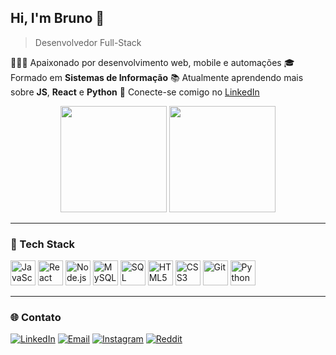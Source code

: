 ## Hi, I'm Bruno 👋  
> Desenvolvedor Full-Stack

<!-- Sobre mim -->
👨🏻‍💻 Apaixonado por desenvolvimento web, mobile e automações
🎓 Formado em **Sistemas de Informação**
📚 Atualmente aprendendo mais sobre **JS**, **React** e **Python**
🔗 Conecte-se comigo no [LinkedIn](https://www.linkedin.com/in/brunoportob)

<!-- GitHub stats -->
<div align="center">
  <img height="170em" src="https://github-readme-stats.vercel.app/api?username=brunoportob&theme=dracula&hide_border=false&include_all_commits=true&show_icons=true&count_private=true&icon_color=00ccff&title_color=00ccff&bg_color=1a1b1f&text_color=ffffff" />
  <img height="170em" src="https://github-readme-stats.vercel.app/api/top-langs/?username=brunoportob&layout=compact&langs_count=6&theme=dracula&bg_color=1a1b1f&text_color=ffffff&title_color=00ccff" />
</div>

---

### 🧰 Tech Stack
<p align="left">
  <img src="https://cdn.jsdelivr.net/gh/devicons/devicon/icons/javascript/javascript-original.svg" width="40" height="40" alt="JavaScript"/>
  <img src="https://cdn.jsdelivr.net/gh/devicons/devicon/icons/react/react-original.svg" width="40" height="40" alt="React"/>
  <img src="https://cdn.jsdelivr.net/gh/devicons/devicon/icons/nodejs/nodejs-original.svg" width="40" height="40" alt="Node.js"/>
  <img src="https://cdn.jsdelivr.net/gh/devicons/devicon/icons/mysql/mysql-original.svg" width="40" height="40" alt="MySQL"/>
  <img src="https://img.icons8.com/color/48/microsoft-sql-server.png" width="40" height="40" alt="SQL Server"/>
  <img src="https://cdn.jsdelivr.net/gh/devicons/devicon/icons/html5/html5-original.svg" width="40" height="40" alt="HTML5"/>
  <img src="https://cdn.jsdelivr.net/gh/devicons/devicon/icons/css3/css3-original.svg" width="40" height="40" alt="CSS3"/>
  <img src="https://cdn.jsdelivr.net/gh/devicons/devicon/icons/git/git-original.svg" width="40" height="40" alt="Git"/>
  <img src="https://cdn.jsdelivr.net/gh/devicons/devicon/icons/python/python-original.svg" width="40" height="40" alt="Python"/>
</p>


---

### 🌐 Contato

[![LinkedIn](https://img.shields.io/badge/LinkedIn-blue?logo=linkedin&style=for-the-badge&logoColor=white)](https://www.linkedin.com/in/brunoportob)
[![Email](https://img.shields.io/badge/Gmail-red?logo=gmail&style=for-the-badge&logoColor=white)](mailto:brunoporto8124@gmail.com)
[![Instagram](https://img.shields.io/badge/Instagram-purple?logo=instagram&style=for-the-badge&logoColor=white)](https://www.instagram.com/bruno.pb1/)
[![Reddit](https://img.shields.io/badge/Reddit-orange?logo=reddit&style=for-the-badge&logoColor=white)](https://www.reddit.com/user/brunoportob/)


